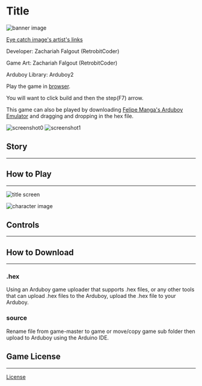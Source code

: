 # Title
[//]: # (image should be banner image for game)
![banner image](path)

[Eye catch image's artist's links](links)

Developer: Zachariah Falgout (RetrobitCoder)

Game Art: Zachariah Falgout (RetrobitCoder)

Arduboy Library: Arduboy2

Play the game in [browser](https://felipemanga.github.io/ProjectABE/?url=url).

You will want to click build and then the step(F7) arrow.

This game can also be played by downloading [Felipe Manga's Arduboy Emulator](https://github.com/felipemanga/ProjectABE/releases) and dragging and dropping in the hex file.

![screenshot0](path)
![screenshot1](path)

[//]: # (story of game)
## Story
---

[//]: # (how to play with images from game)
## How to Play
---
![title screen](path)

![character image](path)

[//]: # (controls)
## Controls
---

[//]: # (download instructions for .arduboy, .hex, and source)
## How to Download
---

### .hex
Using an Arduboy game uploader that supports .hex files, or any other tools that can upload .hex files to the Arduboy, upload the .hex file to your Arduboy.

### source
Rename file from game-master to game or move/copy game sub folder then upload to Arduboy using the Arduino IDE.

[//]: # (license)
## Game License
---
[License](link)
